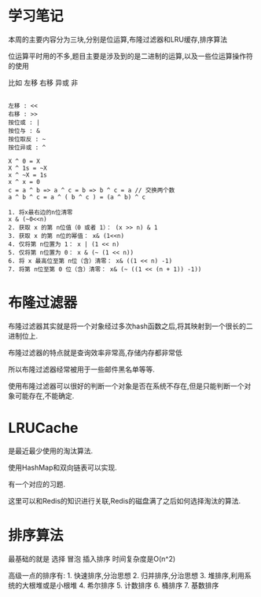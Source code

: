 # 学习笔记

本周的主要内容分为三块,分别是位运算,布隆过滤器和LRU缓存,排序算法

位运算平时用的不多,题目主要是涉及到的是二进制的运算,以及一些位运算操作符的使用

比如 左移 右移 异或 非 

```

左移 : << 
右移 : >> 
按位或 : |
按位与 : &
按位取反 : ~
按位异或 : ^

X ^ 0 = X
X ^ 1s = ~X
x ^ ~X = 1s
x ^ x = 0
c = a ^ b => a ^ c = b => b ^ c = a // 交换两个数
a ^ b ^ c = a ^ ( b ^ c ) = (a ^ b) ^ c

1. 将x最右边的n位清零
x & (~0<<n)
2. 获取 x 的第 n位值（0 或者 1）： (x >> n) & 1
3. 获取 x 的第 n位的幂值： x& (1<<n)
4. 仅将第 n位置为 1： x | (1 << n)
5. 仅将第 n位置为 0： x & (~ (1 << n))
6. 将 x 最高位至第 n位（含）清零： x& ((1 << n) -1)
7. 将第 n位至第 0 位（含）清零： x& (~ ((1 << (n + 1)) -1))

```
# 布隆过滤器

布隆过滤器其实就是将一个对象经过多次hash函数之后,将其映射到一个很长的二进制位上.

布隆过滤器的特点就是查询效率非常高,存储内存都非常低

所以布隆过滤器经常被用于一些邮件黑名单等等.

使用布隆过滤器可以很好的判断一个对象是否在系统不存在,但是只能判断一个对象可能存在,不能确定.

# LRUCache 

是最近最少使用的淘汰算法.

使用HashMap和双向链表可以实现.

有一个对应的习题.

这里可以和Redis的知识进行关联,Redis的磁盘满了之后如何选择淘汰的算法.

# 排序算法

最基础的就是 选择 冒泡 插入排序 时间复杂度是O(n^2)

高级一点的排序有:
    1. 快速排序,分治思想
    2. 归并排序,分治思想
    3. 堆排序,利用系统的大根堆或是小根堆
    4. 希尔排序
    5. 计数排序
    6. 桶排序
    7. 基数排序

